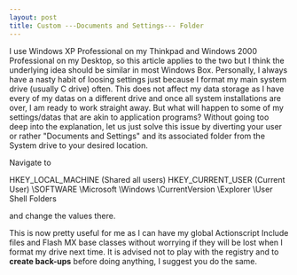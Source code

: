```yaml
---
layout: post
title: Custom ---Documents and Settings--- Folder
---
```


I use Windows XP Professional on my Thinkpad and Windows 2000 Professional on my Desktop, so this article applies to the two but I think the underlying idea should be similar in most Windows Box. Personally, I always have a nasty habit of loosing settings just because I format my main system drive (usually C drive) often. This does not affect my data storage as I have every of my datas on a different drive and once all system installations are over, I am ready to work straight away. But what will happen to some of my settings/datas that are akin to application programs? Without going too deep into the explanation, let us just solve this issue by diverting your user or rather "Documents and Settings" and its associated folder from the System drive to your desired location.

Navigate to

HKEY_LOCAL_MACHINE (Shared all users)
HKEY_CURRENT_USER (Current User)
\SOFTWARE
\Microsoft
\Windows
\CurrentVersion
\Explorer
\User Shell Folders

and change the values there.

This is now pretty useful for me as I can have my global Actionscript Include files and Flash MX base classes without worrying if they will be lost when I format my drive next time. It is advised not to play with the registry and to <strong>create back-ups</strong> before doing anything, I suggest you do the same.